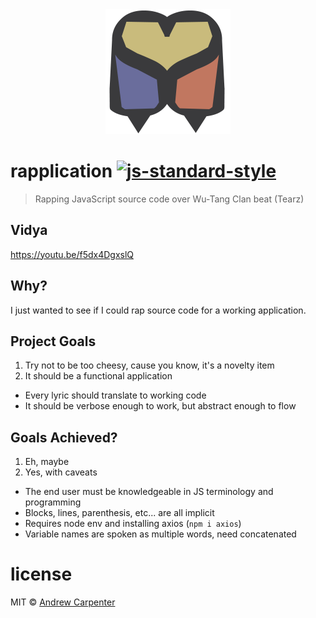 <div align="center">
  <img src="logo.png" alt="Subliminal Spectrum" width="200" />
</div>

# rapplication [![js-standard-style](https://img.shields.io/badge/code%20style-standard-brightgreen.svg?style=flat)](https://github.com/feross/standard)   

> Rapping JavaScript source code over Wu-Tang Clan beat (Tearz)

## Vidya

https://youtu.be/f5dx4DgxslQ

## Why?

I just wanted to see if I could rap source code for a working application.

## Project Goals

1. Try not to be too cheesy, cause you know, it's a novelty item
2. It should be a functional application
  - Every lyric should translate to working code
  - It should be verbose enough to work, but abstract enough to flow

## Goals Achieved?

1. Eh, maybe
2. Yes, with caveats
  - The end user must be knowledgeable in JS terminology and programming
  - Blocks, lines, parenthesis, etc... are all implicit
  - Requires node env and installing axios (`npm i axios`)
  - Variable names are spoken as multiple words, need concatenated

# license

MIT © [Andrew Carpenter](https://github.com/doesdev)

